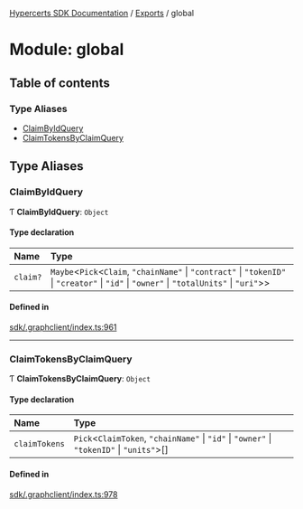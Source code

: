 [Hypercerts SDK Documentation](../README.md) / [Exports](../modules.md) / global

# Module: global

## Table of contents

### Type Aliases

- [ClaimByIdQuery](global.md#claimbyidquery)
- [ClaimTokensByClaimQuery](global.md#claimtokensbyclaimquery)

## Type Aliases

### ClaimByIdQuery

Ƭ **ClaimByIdQuery**: `Object`

#### Type declaration

| Name     | Type                                                                                                                                        |
| :------- | :------------------------------------------------------------------------------------------------------------------------------------------ |
| `claim?` | `Maybe`<`Pick`<`Claim`, `"chainName"` \| `"contract"` \| `"tokenID"` \| `"creator"` \| `"id"` \| `"owner"` \| `"totalUnits"` \| `"uri"`\>\> |

#### Defined in

[sdk/.graphclient/index.ts:961](https://github.com/Network-Goods/hypercerts/blob/4e6c302/sdk/.graphclient/index.ts#L961)

---

### ClaimTokensByClaimQuery

Ƭ **ClaimTokensByClaimQuery**: `Object`

#### Type declaration

| Name          | Type                                                                                      |
| :------------ | :---------------------------------------------------------------------------------------- |
| `claimTokens` | `Pick`<`ClaimToken`, `"chainName"` \| `"id"` \| `"owner"` \| `"tokenID"` \| `"units"`\>[] |

#### Defined in

[sdk/.graphclient/index.ts:978](https://github.com/Network-Goods/hypercerts/blob/4e6c302/sdk/.graphclient/index.ts#L978)
